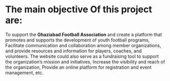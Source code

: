 # The main objective Of this project are: 

To support the <b>Ghaziabad Football Association</b> and create a platform that promotes and supports the development of youth football programs, Facilitate communication and collaboration among member organizations, and provide resources and information for players, coaches, and volunteers.
The website could also serve as a fundraising tool to support the organization’s mission and initiatives, Increase the visibility and reach of the organization, Provide an online platform for registration and event management, etc.
